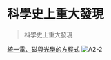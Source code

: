 # 科學史上重大發現
> 科學史上重大發現

[統一電、磁與光學的方程式](/turning-point/11007-A2-2)
![A2-2](https://i.imgur.com/ZUyXP2l.png)